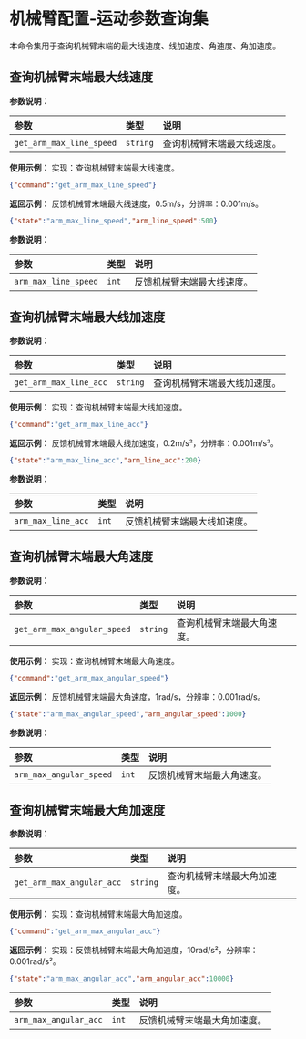 # 机械臂配置-运动参数查询集

本命令集用于查询机械臂末端的最大线速度、线加速度、角速度、角加速度。


## 查询机械臂末端最大线速度

**参数说明：**

| 参数                     | 类型 | 说明                       |
| :----------------------- | :--- | :------------------------- |
| `get_arm_max_line_speed` |   `string`   | 查询机械臂末端最大线速度。 |

**使用示例：**
实现：查询机械臂末端最大线速度。

```json
{"command":"get_arm_max_line_speed"}
```

**返回示例：**
反馈机械臂末端最大线速度，0.5m/s，分辨率：0.001m/s。

```json
{"state":"arm_max_line_speed","arm_line_speed":500}
```

**参数说明：**

| 参数                 | 类型 | 说明                       |
| :------------------- | :--- | :------------------------- |
| `arm_max_line_speed` |   `int`   | 反馈机械臂末端最大线速度。 |

## 查询机械臂末端最大线加速度

**参数说明：**

| 参数                   | 类型 | 说明                         |
| :--------------------- | :--- | :--------------------------- |
| `get_arm_max_line_acc` |   `string`   | 查询机械臂末端最大线加速度。 |

**使用示例：**
实现：查询机械臂末端最大线加速度。

```json
{"command":"get_arm_max_line_acc"}
```

**返回示例：**
反馈机械臂末端最大线加速度，0.2m/s²，分辨率：0.001m/s²。

```json
{"state":"arm_max_line_acc","arm_line_acc":200}
```

**参数说明：**

| 参数               | 类型 | 说明                         |
| :----------------- | :--- | :--------------------------- |
| `arm_max_line_acc` |   `int`   | 反馈机械臂末端最大线加速度。 |

## 查询机械臂末端最大角速度

**参数说明：**

| 参数                        | 类型 | 说明                       |
| :-------------------------- | :--- | :------------------------- |
| `get_arm_max_angular_speed` |   `string`   | 查询机械臂末端最大角速度。 |

**使用示例：**
实现：查询机械臂末端最大角速度。

```json
{"command":"get_arm_max_angular_speed"}
```

**返回示例：**
反馈机械臂末端最大角速度，1rad/s，分辨率：0.001rad/s。

```json
{"state":"arm_max_angular_speed","arm_angular_speed":1000}
```

**参数说明：**

| 参数                    | 类型 | 说明                       |
| :---------------------- | :--- | :------------------------- |
| `arm_max_angular_speed` |   `int`   | 反馈机械臂末端最大角速度。 |

## 查询机械臂末端最大角加速度

**参数说明：**

| 参数                      | 类型 | 说明                         |
| :------------------------ | :--- | :--------------------------- |
| `get_arm_max_angular_acc` |   `string`   | 查询机械臂末端最大角加速度。 |

**使用示例：**
实现：查询机械臂末端最大角加速度。

```json
{"command":"get_arm_max_angular_acc"}
```

**返回示例：**
实现：反馈机械臂末端最大角加速度，10rad/s²，分辨率：0.001rad/s²。

```json
{"state":"arm_max_angular_acc","arm_angular_acc":10000}
```

| 参数                  | 类型 | 说明                         |
| :-------------------- | :--- | :--------------------------- |
| `arm_max_angular_acc` |   `int`   | 反馈机械臂末端最大角加速度。 |

